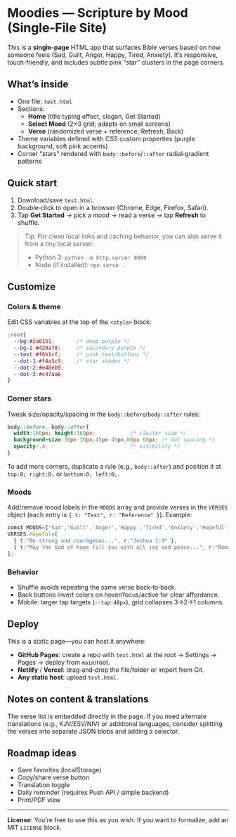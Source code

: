 # Moodies — Scripture by Mood (Single‑File Site)

This is a **single‑page** HTML app that surfaces Bible verses based on how someone feels (Sad, Guilt, Anger, Happy, Tired, Anxiety). It’s responsive, touch‑friendly, and includes subtle pink “star” clusters in the page corners.

## What’s inside

- One file: `test.html`
- Sections:
  - **Home** (title typing effect, slogan, Get Started)
  - **Select Mood** (2×3 grid; adapts on small screens)
  - **Verse** (randomized verse + reference, Refresh, Back)
- Theme variables defined with CSS custom properties (purple background, soft pink accents)
- Corner “stars” rendered with `body::before`/`::after` radial‑gradient patterns

## Quick start

1. Download/save `test.html`.
2. Double‑click to open in a browser (Chrome, Edge, Firefox, Safari).
3. Tap **Get Started** → pick a mood → read a verse → tap **Refresh**  to shuffle.

> Tip: For clean local links and caching behavior, you can also serve it from a tiny local server:
>
> - Python 3: `python -m http.server 8080`
> - Node (if installed): `npx serve .`

## Customize

### Colors & theme

Edit CSS variables at the top of the `<style>` block:

```css
:root{
  --bg:#2a0151;       /* deep purple */
  --bg-2:#420a78;     /* secondary purple */
  --text:#f6b1cf;     /* pink text/buttons */
  --dot-1:#f4a5c9;    /* star shades */
  --dot-2:#e48eb9;
  --dot-3:#c47aa6;
}
```

### Corner stars

Tweak size/opacity/spacing in the `body::before`/`body::after` rules:

```css
body::before, body::after{
  width:160px; height:160px;           /* cluster size */
  background-size:30px 30px,45px 45px,60px 60px; /* dot spacing */
  opacity:.4;                          /* visibility */
}
```

To add more corners, duplicate a rule (e.g., `body::after`) and position it at `top:0; right:0;` or `bottom:0; left:0;`.

### Moods

Add/remove mood labels in the `MOODS` array and provide verses in the `VERSES` object (each entry is `{ t: "Text", r: "Reference" }`). Example:

```js
const MOODS=['Sad','Guilt','Anger','Happy','Tired','Anxiety','Hopeful'];
VERSES.Hopeful=[
  { t:"Be strong and courageous...", r:"Joshua 1:9" },
  { t:"May the God of hope fill you with all joy and peace...", r:"Romans 15:13" },
];
```

### Behavior

- Shuffle avoids repeating the same verse back‑to‑back.
- Back buttons invert colors on hover/focus/active for clear affordance.
- Mobile: larger tap targets (`--tap:48px`), grid collapses 3→2→1 columns.

## Deploy

This is a static page—you can host it anywhere:

- **GitHub Pages**: create a repo with `test.html` at the root → Settings → Pages → deploy from `main`/root.
- **Netlify** / **Vercel**: drag‑and‑drop the file/folder or import from Git.
- **Any static host**: upload `test.html`.

## Notes on content & translations

The verse list is embedded directly in the page. If you need alternate translations (e.g., KJV/ESV/NIV) or additional languages, consider splitting the verses into separate JSON blobs and adding a selector.

## Roadmap ideas

- Save favorites (localStorage)
- Copy/share verse button
- Translation toggle
- Daily reminder (requires Push API / simple backend)
- Print/PDF view

---

**License**: You’re free to use this as you wish. If you want to formalize, add an MIT `LICENSE` block.

